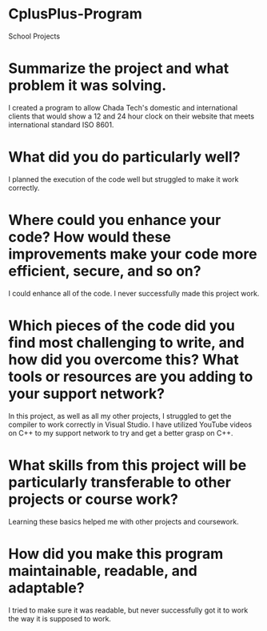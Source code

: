 # CplusPlus-Program
School Projects

# Summarize the project and what problem it was solving.
I created a program to allow Chada Tech's domestic and international clients that would show a 12 and 24 hour clock on their website that meets international standard ISO 8601.

# What did you do particularly well?
I planned the execution of the code well but struggled to make it work correctly.

# Where could you enhance your code? How would these improvements make your code more efficient, secure, and so on?
I could enhance all of the code.  I never successfully made this project work.

# Which pieces of the code did you find most challenging to write, and how did you overcome this? What tools or resources are you adding to your support network?
In this project, as well as all my other projects, I struggled to get the compiler to work correctly in Visual Studio.  I have utilized YouTube videos on C++ to my support network to try and get a better grasp on C++.

# What skills from this project will be particularly transferable to other projects or course work?
Learning these basics helped me with other projects and coursework.  

# How did you make this program maintainable, readable, and adaptable?
I tried to make sure it was readable, but never successfully got it to work the way it is supposed to work.

